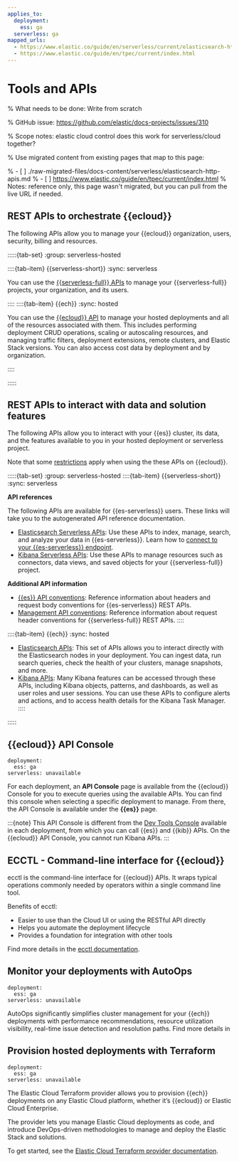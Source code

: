 ```yaml
---
applies_to:
  deployment:
    ess: ga
  serverless: ga
mapped_urls:
  - https://www.elastic.co/guide/en/serverless/current/elasticsearch-http-apis.html
  - https://www.elastic.co/guide/en/tpec/current/index.html
---
```


# Tools and APIs

% What needs to be done: Write from scratch

% GitHub issue: https://github.com/elastic/docs-projects/issues/310

% Scope notes: elastic cloud control  does this work for serverless/cloud together?

% Use migrated content from existing pages that map to this page:

% - [ ] ./raw-migrated-files/docs-content/serverless/elasticsearch-http-apis.md
% - [ ] https://www.elastic.co/guide/en/tpec/current/index.html
%      Notes: reference only, this page wasn't migrated, but you can pull from the live URL if needed.


## REST APIs to orchestrate {{ecloud}}

The following APIs allow you to manage your {{ecloud}} organization, users, security, billing and resources.

:::::{tab-set}
:group: serverless-hosted

::::{tab-item} {{serverless-short}}
:sync: serverless

You can use the [{{serverless-full}} APIs](https://www.elastic.co/docs/api/doc/elastic-cloud-serverless) to manage your {{serverless-full}} projects, your organization, and its users.

::::
::::{tab-item} {{ech}}
:sync: hosted

You can use the [{{ecloud}} API](https://www.elastic.co/docs/api/doc/cloud/) to manage your hosted deployments and all of the resources associated with them. This includes performing deployment CRUD operations, scaling or autoscaling resources, and managing traffic filters, deployment extensions, remote clusters, and Elastic Stack versions. You can also access cost data by deployment and by organization.

::::

:::::

## REST APIs to interact with data and solution features

The following APIs allow you to interact with your {{es}} cluster, its data, and the features available to you in your hosted deployment or serverless project.

Note that some [restrictions](/deploy-manage/deploy/elastic-cloud/restrictions-known-problems.md#ec-restrictions-apis-elasticsearch) apply when using the these APIs on {{ecloud}}.

:::::{tab-set}
:group: serverless-hosted
::::{tab-item} {{serverless-short}}
:sync: serverless

**API references**

The following APIs are available for {{es-serverless}} users. These links will take you to the autogenerated API reference documentation.

- [Elasticsearch Serverless APIs](https://www.elastic.co/docs/api/doc/elasticsearch-serverless): Use these APIs to index, manage, search, and analyze your data in {{es-serverless}}. Learn how to [connect to your {{es-serverless}} endpoint](/solutions/search/get-started.md).
- [Kibana Serverless APIs](https://www.elastic.co/docs/api/doc/serverless): Use these APIs to manage resources such as connectors, data views, and saved objects for your {{serverless-full}} project.


**Additional API information**

- [{{es}} API conventions](https://www.elastic.co/guide/en/serverless/current/elasticsearch-api-conventions.html): Reference information about headers and request body conventions for {{es-serverless}} REST APIs.
- [Management API conventions](https://www.elastic.co/guide/en/serverless/current/elasticsearch-kibana-api-conventions.html): Reference information about request header conventions for {{serverless-full}} REST APIs.
::::

::::{tab-item} {{ech}}
:sync: hosted

- [Elasticsearch APIs](https://www.elastic.co/docs/api/doc/elasticsearch/): This set of APIs allows you to interact directly with the Elasticsearch nodes in your deployment. You can ingest data, run search queries, check the health of your clusters, manage snapshots, and more.
- [Kibana APIs](https://www.elastic.co/docs/api/doc/kibana/): Many Kibana features can be accessed through these APIs, including Kibana objects, patterns, and dashboards, as well as user roles and user sessions. You can use these APIs to configure alerts and actions, and to access health details for the Kibana Task Manager.
::::

:::::

## {{ecloud}} API Console
```{applies_to}
deployment:
  ess: ga
serverless: unavailable
```

For each deployment, an **API Console** page is available from the {{ecloud}} Console for you to execute queries using the available APIs. You can find this console when selecting a specific deployment to manage. From there, the API Console is available under the **{{es}}** page.

:::{note}
This API Console is different from the [Dev Tools Console](/explore-analyze/query-filter/tools/console.md) available in each deployment, from which you can call {{es}} and {{kib}} APIs. On the {{ecloud}} API Console, you cannot run Kibana APIs. 
:::

## ECCTL - Command-line interface for {{ecloud}}

ecctl is the command-line interface for {{ecloud}} APIs. It wraps typical operations commonly needed by operators within a single command line tool.

Benefits of ecctl:

- Easier to use than the Cloud UI or using the RESTful API directly
- Helps you automate the deployment lifecycle
- Provides a foundation for integration with other tools

Find more details in the [ecctl documentation](https://www.elastic.co/guide/en/ecctl/current/index.html).

## Monitor your deployments with AutoOps
```{applies_to}
deployment:
  ess: ga
serverless: unavailable
```

AutoOps significantly simplifies cluster management for your {{ech}} deployments with performance recommendations, resource utilization visibility, real-time issue detection and resolution paths. Find more details in [](/deploy-manage/monitor/autoops.md)


## Provision hosted deployments with Terraform
```{applies_to}
deployment:
  ess: ga
serverless: unavailable
```

The Elastic Cloud Terraform provider allows you to provision {{ech}} deployments on any Elastic Cloud platform, whether it’s {{ecloud}} or Elastic Cloud Enterprise.

The provider lets you manage Elastic Cloud deployments as code, and introduce DevOps-driven methodologies to manage and deploy the Elastic Stack and solutions.

To get started, see the [Elastic Cloud Terraform provider documentation](https://registry.terraform.io/providers/elastic/ec/latest/docs).